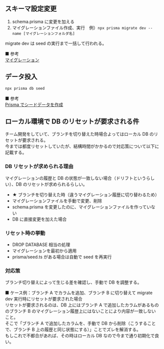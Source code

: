 ## スキーマ設定変更

1. schema.prisma に変更を加える
2. マイグレーションファイル作成、実行　例）`npx prisma migrate dev --name [マイグレーションフォルダ名]`

migrate dev は seed の実行まで一括して行われる。

■ 参考  
[マイグレーション](https://zenn.dev/thirosue/books/49a4ee418743ed/viewer/57d161)

## データ投入

```bash
npx prisma db seed
```

■ 参考  
[Prisma でシードデータを作成](https://zenn.dev/hayato94087/books/e9c2721ff22ac7/viewer/i01qwjendsop5fw#%E3%82%B7%E3%83%BC%E3%83%89%E3%83%87%E3%83%BC%E3%82%BF%E3%82%92%E4%BD%9C%E6%88%90)

## ローカル環境で DB のリセットが要求される件

チーム開発をしていて、ブランチを切り替えた時場合よってはローカル DB のリセットが要求される。  
今までは都度リセットしていたが、結構時間がかかるので対応策について以下に記載する。

### DB リセットが求められる理由

マイグレーションの履歴と DB の状態が一致しない場合（ドリフトというらしい）、DB のリセットが求められるらしい。

- ★ ブランチを切り替えた時（違うマイグレーション履歴に切り替わるため）
- マイグレーションファイルを手動で変更、削除
- schema.prisma を変更したのに、マイグレーションファイルを作っていない
- DB に直接変更を加えた場合

### リセット時の挙動

- DROP DATABASE 相当の処理
- マイグレーションを最初から適用
- prisma/seed.ts がある場合は自動で seed を再実行

### 対応策

ブランチ切り替えによって生じる差を確認し、手動で DB を調整する。

■ ケース例：ブランチ A でカラムを追加、ブランチ B に切り替えて migrate dev 実行時にリセットが要求された場合  
リセットが要求されるのは、DB 上にはブランチ A で追加したカラムがあるもののブランチ B のマイグレーション履歴上にはないことにより内容が一致しないこと。  
そこで「ブランチ A で追加したカラムを、手動で DB から削除（こうすることで、ブランチ B 上の履歴と同じ状態にする）」ことでズレを解消する。  
もしこれで不都合があれば、その時はローカル DB なので今まで通り初期化で良い。
